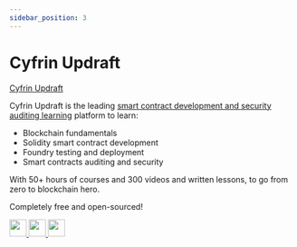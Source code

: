 ```yaml
---
sidebar_position: 3
---
```


# Cyfrin Updraft

[Cyfrin Updraft](https://updraft.cyfrin.io/) 

Cyfrin Updraft is the leading [smart contract development and security auditing learning](https://updraft.cyfrin.io/) platform to learn:

- Blockchain fundamentals
- Solidity smart contract development
- Foundry testing and deployment
- Smart contracts auditing and security

With 50+ hours of courses and 300 videos and written lessons, to go from zero to blockchain hero.

Completely free and open-sourced!

<p align="left">
  <a href="https://twitter.com/cyfrinUpdraft">
    <img height='30' src="https://skillicons.dev/icons?i=twitter" />
  </a>
  <a href="https://discord.gg/cyfrin">
    <img height='30' src="https://skillicons.dev/icons?i=discord" />
   </a>
  <a href="linkedin.com/school/100262608">
    <img height='30' src="https://skillicons.dev/icons?i=linkedin" />
   </a>
</p>

